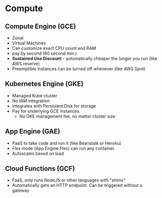 # Compute

## Compute Engine (GCE)

* Zonal
* Virtual Machines
* Can customize exact CPU count and RAM
* pay by second (60 second min.)
* **Sustained Use Discount** - automatically cheaper the longer you run (like AWS reserve)
* Preemptible instances can be turned off whenever (like AWS Spot)

## Kubernetes Engine (GKE)

* Managed Kube cluster
* No IAM integration
* Integrates with Persistent Disk for storage
* Pay for underlying GCE instances
    * No GKE management fee, no matter cluster size

## App Engine (GAE)

* PaaS to take code and run it (like Beanstalk or Heroku)
* Flex mode (App Engine Flex) can run any container
* Autoscales based on load

## Cloud Functions (GCF)

* FaaS, only runs NodeJS or other languages with "shims"
* Automatically gets an HTTP endpoint. Can be triggered without a gateway